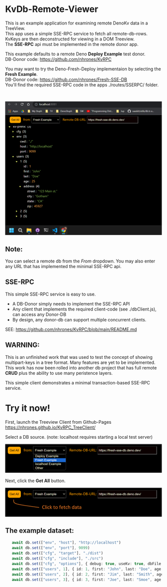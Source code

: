 # KvDb-Remote-Viewer
This is an example application for examining remote DenoKv data in a TreeView.     
This app uses a simple SSE-RPC service to fetch all remote-db-rows.    
KvKeys are then deconstructed for viewing in a DOM Treeview.    
The **SSE-RPC** api must be implemented in the remote donor app.

This example defaults to a remote Deno **Deploy Example** test donor.    
DB-Donor code: https://github.com/nhrones/KvRPC    

You may want to try the Deno-Fresh-Deploy implementaion by selecting the **Fresh Example**.    
DB-Donor code: https://github.com/nhrones/Fresh-SSE-DB       
You'll find the required SSE-RPC code in the apps ./routes/SSERPC/ folder.   

<br/>

![kv-tree](kv-tv.png)

## Note:
You can select a remote db from the _From_ dropdown.
You may also enter any URL that has implemented the minimal SSE-RPC api.   

## SSE-RPC
This simple SSE-RPC service is easy to use.    
  - A DB-Donor simply needs to implement the SSE-RPC API    
  - Any client that implements the required client-code (see ./dbClient.js), can access any Donor-DB
  - By design, any donor-db can support multiple concurrent clients.     

SEE: https://github.com/nhrones/KvRPC/blob/main/README.md


## WARNING: 
This is an unfinished work that was used to test the concept of showing multipart-keys in a tree format.  Many features are yet to be implemented. This work has now been rolled into another db project that has full remote **CRUD** plus the ability to use many peristence layers. 

This simple client demonstrates a minimal transaction-based SSE-RPC service.   

# Try it now!
First, launch the Treeview Client from Github-Pages          
https://nhrones.github.io/KvRPC_TreeClient/    

Select a DB source. (note: localhost requires starting a local test server)    
 
![Alt text](selectDB.png)

Next, click the **Get All** button.    

![Alt text](clickToFetch.png)    

## The example dataset:
```ts
   await db.set(["env", "host"], "http://localhost")
   await db.set(["env", "port"], 9099)
   await db.set(["cfg", "target"], "./dist")
   await db.set(["cfg", "include"], "./src")
   await db.set(["cfg", "options"], { debug: true, useKv: true, dbFile: "./data/db.db" })
   await db.set(["users", 1], { id: 1, first: "John", last: "Doe", age: 25, address: { street: '123 Main st.', city: 'Gotham', state: "CA", zip: 45927 } })
   await db.set(["users", 2], { id: 2, first: "Jim", last: "Smith", age: 35, address: { street: '456 A st.', city: 'Fremont', state: "CA", zip: 45938 } })
   await db.set(["users", 3], { id: 3, first: "Joe", last: "Smoe", age: 45, address: { street: '789 B st.', city: 'Hayward', state: "CA", zip: 45941 } })

```
